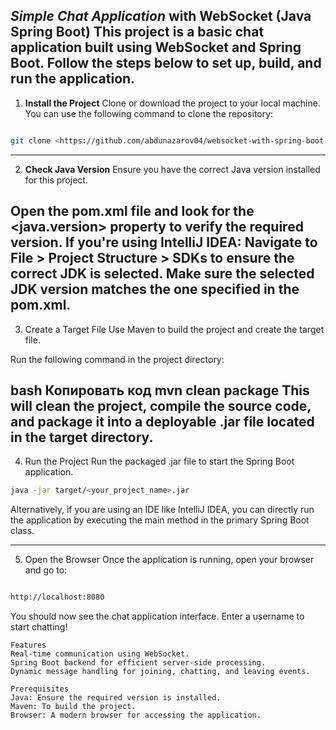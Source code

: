 _Simple Chat Application_ with WebSocket (Java Spring Boot)
This project is a basic chat application built using WebSocket and Spring Boot. Follow the steps below to set up, build,
and run the application.
---

1. **Install the Project**
   Clone or download the project to your local machine. You can use the following command to clone the repository:

```bash

git clone <https://github.com/abdunazarov04/websocket-with-spring-boot.git>
```

---

2. **Check Java Version**
   Ensure you have the correct Java version installed for this project.

Open the pom.xml file and look for the <java.version> property to verify the required version.
If you're using IntelliJ IDEA:
Navigate to File > **Project Structure** > **SDKs** to ensure the correct **JDK** is selected.
Make sure the selected **JDK** version matches the one specified in the pom.xml.
---

3. Create a Target File
   Use Maven to build the project and create the target file.

Run the following command in the project directory:

bash
Копировать код
mvn clean package
This will clean the project, compile the source code, and package it into a deployable .jar file located in the target
directory.
---

4. Run the Project
   Run the packaged .jar file to start the Spring Boot application.

```bash
java -jar target/<your_project_name>.jar
```

Alternatively, if you are using an IDE like IntelliJ IDEA, you can directly run the application by executing the main method in the primary Spring Boot class.


---

5. Open the Browser
   Once the application is running, open your browser and go to:

```bash

http://localhost:8080
```

You should now see the chat application interface. Enter a username to start chatting!
````
Features
Real-time communication using WebSocket.
Spring Boot backend for efficient server-side processing.
Dynamic message handling for joining, chatting, and leaving events.

Prerequisites
Java: Ensure the required version is installed.
Maven: To build the project.
Browser: A modern browser for accessing the application.
````